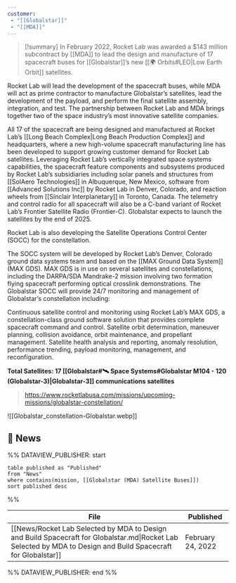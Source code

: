 ```yaml
---
customer: 
 - "[[Globalstar]]"
 - "[[MDA]]"
---
```


>[!summary]
>In February 2022, Rocket Lab was awarded a $143 million subcontract by [[MDA]] to lead the design and manufacture of 17 spacecraft buses for [[Globalstar]]’s new [[🌍 Orbits#LEO|Low Earth Orbit]] satellites.
>
Rocket Lab will lead the development of the spacecraft buses, while MDA will act as prime contractor to manufacture Globalstar’s satellites, lead the development of the payload, and perform the final satellite assembly, integration, and test. The partnership between Rocket Lab and MDA brings together two of the space industry’s most innovative satellite companies.
>
All 17 of the spacecraft are being designed and manufactured at Rocket Lab’s [[Long Beach Complex|Long Beach Production Complex]] and headquarters, where a new high-volume spacecraft manufacturing line has been developed to support growing customer demand for Rocket Lab satellites. Leveraging Rocket Lab’s vertically integrated space systems capabilities, the spacecraft feature components and subsystems produced by Rocket Lab’s subsidiaries including solar panels and structures from [[SolAero Technologies]] in Albuquerque, New Mexico, software from [[Advanced Solutions Inc]] by Rocket Lab in Denver, Colorado, and reaction wheels from [[Sinclair Interplanetary]] in Toronto, Canada. The telemetry and control radio for all spacecraft will also be a C-band variant of Rocket Lab’s Frontier Satellite Radio (Frontier-C). Globalstar expects to launch the satellites by the end of 2025.
>
Rocket Lab is also developing the Satellite Operations Control Center (SOCC) for the constellation. 
>
The SOCC system will be developed by Rocket Lab’s Denver, Colorado ground data systems team and based on the [[MAX Ground Data System]] (MAX GDS). MAX GDS is in use on several satellites and constellations, including the DARPA/SDA Mandrake-2 mission involving two formation flying spacecraft performing optical crosslink demonstrations. The Globalstar SOCC will provide 24/7 monitoring and management of Globalstar’s constellation including:
>
Continuous satellite control and monitoring using Rocket Lab’s MAX GDS, a constellation-class ground software solution that provides complete spacecraft command and control.
Satellite orbit determination, maneuver planning, collision avoidance, orbit maintenance, and propellant management.
Satellite health analysis and reporting, anomaly resolution, performance trending, payload monitoring, management, and reconfiguration.
>
**Total Satellites: 17 [[Globalstar#🛰️ Space Systems#Globalstar M104 - 120 (Globalstar-3)|Globalstar-3]] communications satellites**
>
>https://www.rocketlabusa.com/missions/upcoming-missions/globalstar-constellation/

![[Globalstar_constellation-Globalstar.webp]]
## 📰 News
%% DATAVIEW_PUBLISHER: start
```
table published as "Published"
from "News"
where contains(mission, [[Globalstar (MDA) Satellite Buses]])
sort published desc

```
%%

| File                                                                                                                                                           | Published         |
| -------------------------------------------------------------------------------------------------------------------------------------------------------------- | ----------------- |
| [[News/Rocket Lab Selected by MDA to Design and Build Spacecraft for Globalstar.md\|Rocket Lab Selected by MDA to Design and Build Spacecraft for Globalstar]] | February 24, 2022 |

%% DATAVIEW_PUBLISHER: end %%
